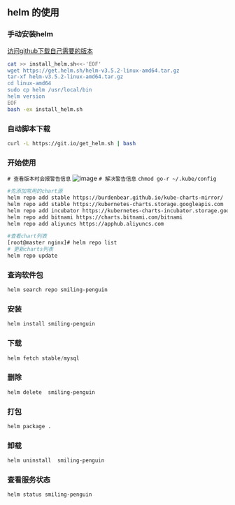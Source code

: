 ## helm 的使用

### 手动安装helm
[访问github下载自己需要的版本](https://github.com/helm/helm/releases)
```bash
cat >> install_helm.sh<<-'EOF'
wget https://get.helm.sh/helm-v3.5.2-linux-amd64.tar.gz
tar-xf helm-v3.5.2-linux-amd64.tar.gz
cd linux-amd64
sudo cp helm /usr/local/bin
helm version
EOF
bash -ex install_helm.sh
```
### 自动脚本下载
```bash
curl -L https://git.io/get_helm.sh | bash
```

### 开始使用

`# 查看版本时会报警告信息`
![image](https://user-images.githubusercontent.com/65467296/119291478-14c21980-bc81-11eb-99c1-9b09c9cb0027.png)
`# 解决警告信息`
`chmod go-r ~/.kube/config`
```bash
#先添加常用的chart源
helm repo add stable https://burdenbear.github.io/kube-charts-mirror/
helm repo add stable https://kubernetes-charts.storage.googleapis.com
helm repo add incubator https://kubernetes-charts-incubator.storage.googleapis.com  
helm repo add bitnami https://charts.bitnami.com/bitnami
helm repo add aliyuncs https://apphub.aliyuncs.com

#查看chart列表
[root@master nginx]# helm repo list
# 更新charts列表
helm repo update
```
### 查询软件包
```bash
helm search repo smiling-penguin
```
### 安装
```bash
helm install smiling-penguin
```
### 下载 
```js
helm fetch stable/mysql
```
### 删除
```bash
helm delete  smiling-penguin
```

### 打包
```bash
helm package .
```
### 卸载
```bash
helm uninstall  smiling-penguin
```
### 查看服务状态
```bash
helm status smiling-penguin
```
